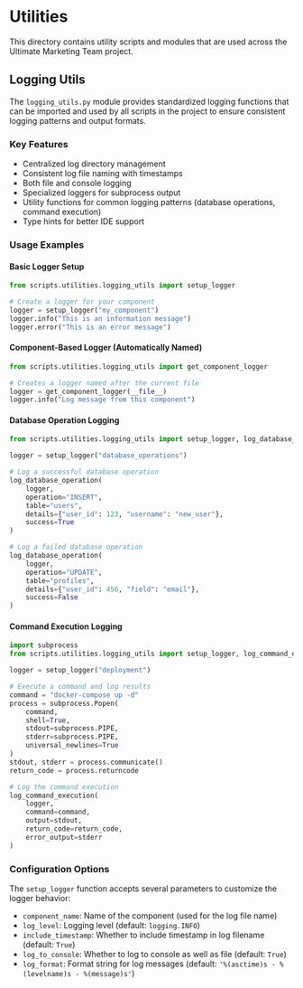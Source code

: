 # Utilities

This directory contains utility scripts and modules that are used across the Ultimate Marketing Team project.

## Logging Utils

The `logging_utils.py` module provides standardized logging functions that can be imported and used by all scripts in the project to ensure consistent logging patterns and output formats.

### Key Features

- Centralized log directory management
- Consistent log file naming with timestamps
- Both file and console logging
- Specialized loggers for subprocess output
- Utility functions for common logging patterns (database operations, command execution)
- Type hints for better IDE support

### Usage Examples

#### Basic Logger Setup

```python
from scripts.utilities.logging_utils import setup_logger

# Create a logger for your component
logger = setup_logger("my_component")
logger.info("This is an information message")
logger.error("This is an error message")
```

#### Component-Based Logger (Automatically Named)

```python
from scripts.utilities.logging_utils import get_component_logger

# Creates a logger named after the current file
logger = get_component_logger(__file__)
logger.info("Log message from this component")
```

#### Database Operation Logging

```python
from scripts.utilities.logging_utils import setup_logger, log_database_operation

logger = setup_logger("database_operations")

# Log a successful database operation
log_database_operation(
    logger,
    operation="INSERT",
    table="users",
    details={"user_id": 123, "username": "new_user"},
    success=True
)

# Log a failed database operation
log_database_operation(
    logger,
    operation="UPDATE",
    table="profiles",
    details={"user_id": 456, "field": "email"},
    success=False
)
```

#### Command Execution Logging

```python
import subprocess
from scripts.utilities.logging_utils import setup_logger, log_command_execution

logger = setup_logger("deployment")

# Execute a command and log results
command = "docker-compose up -d"
process = subprocess.Popen(
    command, 
    shell=True,
    stdout=subprocess.PIPE,
    stderr=subprocess.PIPE,
    universal_newlines=True
)
stdout, stderr = process.communicate()
return_code = process.returncode

# Log the command execution
log_command_execution(
    logger,
    command=command,
    output=stdout,
    return_code=return_code,
    error_output=stderr
)
```

### Configuration Options

The `setup_logger` function accepts several parameters to customize the logger behavior:

- `component_name`: Name of the component (used for the log file name)
- `log_level`: Logging level (default: `logging.INFO`)
- `include_timestamp`: Whether to include timestamp in log filename (default: `True`)
- `log_to_console`: Whether to log to console as well as file (default: `True`)
- `log_format`: Format string for log messages (default: `'%(asctime)s - %(levelname)s - %(message)s'`)